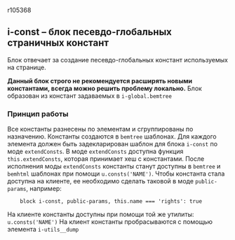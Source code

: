 r105368
## i-const – блок песевдо-глобальных страничных констант

Блок отвечает за создание песевдо-глобальных констант используемых на странице.

**Данный блок строго не рекомендуется расширять новыми константами, всегда можно решить проблему локально.**
Блок образован из констант задаваемых в `i-global.bemtree`

### Принцип работы
Все константы разнесены по элементам и сгруппированы по назначению.
Константы создаются в `bemtree` шаблонах. Для каждого элемента должен быть задекларирован шаблон для блока `i-const` по моде `extendConsts`.
В моде `extendConsts` доступна функция `this.extendConsts`, которая принимает хеш с константами.
После исполнения моды `extendConsts` константы станут доступны в `bemtree` и `bemhtml` шаблонах при помощи `u.consts('NAME')`.
Чтобы константа стала доступна на клиенте, ее необходимо сделать таковой в моде `public-params`, например:
```
    block i-const, public-params, this.name === 'rights': true
```
На клиенте константы доступны при помощи той же утилиты: `u.consts('NAME')`
На клиент константы пробрасываются с помощью элемента `i-utils__dump`
